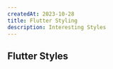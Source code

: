 ```yaml
---
createdAt: 2023-10-28
title: Flutter Styling
description: Interesting Styles
---
```



## Flutter Styles